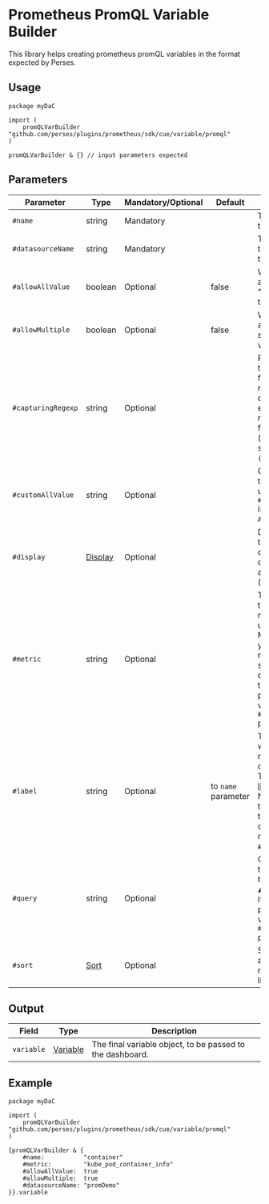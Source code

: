 # Prometheus PromQL Variable Builder

This library helps creating prometheus promQL variables in the format expected by Perses.

## Usage

```cue
package myDaC

import (
	promQLVarBuilder "github.com/perses/plugins/prometheus/sdk/cue/variable/promql"
)

promQLVarBuilder & {} // input parameters expected
```

## Parameters

| Parameter          | Type                                                                             | Mandatory/Optional | Default             | Description                                                                                                                                                                         |
|--------------------|----------------------------------------------------------------------------------|--------------------|---------------------|-------------------------------------------------------------------------------------------------------------------------------------------------------------------------------------|
| `#name`            | string                                                                           | Mandatory          |                     | The name of this variable.                                                                                                                                                          |
| `#datasourceName`  | string                                                                           | Mandatory          |                     | The name of the datasource to query.                                                                                                                                                |
| `#allowAllValue`   | boolean                                                                          | Optional           | false               | Whether to append the "All" value to the list.                                                                                                                                      |
| `#allowMultiple`   | boolean                                                                          | Optional           | false               | Whether to allow multi-selection of values.                                                                                                                                         |
| `#capturingRegexp` | string                                                                           | Optional           |                     | Regexp used to catch and filter the results of the query. If empty, then nothing is filtered (equivalent of setting it to `(.*)`).                                                  |
| `#customAllValue`  | string                                                                           | Optional           |                     | Custom value that will be used if `#allowAllValue` is true and if `All` is selected.                                                                                                |
| `#display`         | [Display](https://perses.dev/perses/docs/api/variable/#display-specification)    | Optional           |                     | Display object to tune the display name, description and visibility (show/hide).                                                                                                    |
| `#metric`          | string                                                                           | Optional           |                     | The name of the source metric to be used. ⚠️ Mandatory if you want to rely on the standard query pattern, thus didn't provide a value to the `#query` parameter.                     |
| `#label`           | string                                                                           | Optional           | to `name` parameter | The label from which to retrieve the list of values. ⚠️ The [filter library](../filter.md) does NOT rely on this parameter to build the corresponding matcher, only `#name` is used. |
| `#query`           | string                                                                           | Optional           |                     | Custom query to be used for this variable. ⚠️ Mandatory if you didn't provide a value to the `#metric` parameter.                                                                    |
| `#sort`            | [Sort](https://perses.dev/perses/docs/api/variable/#list-variable-specification) | Optional           |                     | Sort method to apply when rendering the list of values.                                                                                                                             |

## Output

| Field      | Type                                                                            | Description                                               |
|------------|---------------------------------------------------------------------------------|-----------------------------------------------------------|
| `variable` | [Variable](https://perses.dev/perses/docs/api/variable/#variable-specification) | The final variable object, to be passed to the dashboard. |

## Example

```cue
package myDaC

import (
	promQLVarBuilder "github.com/perses/plugins/prometheus/sdk/cue/variable/promql"
)

{promQLVarBuilder & {
	#name:           "container"
	#metric:         "kube_pod_container_info"
	#allowAllValue:  true
	#allowMultiple:  true
	#datasourceName: "promDemo"
}}.variable
```
